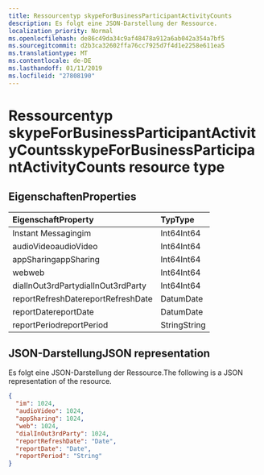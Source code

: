 ```yaml
---
title: Ressourcentyp skypeForBusinessParticipantActivityCounts
description: Es folgt eine JSON-Darstellung der Ressource.
localization_priority: Normal
ms.openlocfilehash: de86c49da34c9af48478a912a6ab042a354a7bf5
ms.sourcegitcommit: d2b3ca32602ffa76cc7925d7f4d1e2258e611ea5
ms.translationtype: MT
ms.contentlocale: de-DE
ms.lasthandoff: 01/11/2019
ms.locfileid: "27808190"
---
```

# <a name="skypeforbusinessparticipantactivitycounts-resource-type"></a><span data-ttu-id="1d52e-103">Ressourcentyp skypeForBusinessParticipantActivityCounts</span><span class="sxs-lookup"><span data-stu-id="1d52e-103">skypeForBusinessParticipantActivityCounts resource type</span></span>

## <a name="properties"></a><span data-ttu-id="1d52e-104">Eigenschaften</span><span class="sxs-lookup"><span data-stu-id="1d52e-104">Properties</span></span>

| <span data-ttu-id="1d52e-105">Eigenschaft</span><span class="sxs-lookup"><span data-stu-id="1d52e-105">Property</span></span>          | <span data-ttu-id="1d52e-106">Typ</span><span class="sxs-lookup"><span data-stu-id="1d52e-106">Type</span></span>   |
| :---------------- | :----- |
| <span data-ttu-id="1d52e-107">Instant Messaging</span><span class="sxs-lookup"><span data-stu-id="1d52e-107">im</span></span>                | <span data-ttu-id="1d52e-108">Int64</span><span class="sxs-lookup"><span data-stu-id="1d52e-108">Int64</span></span>  |
| <span data-ttu-id="1d52e-109">audioVideo</span><span class="sxs-lookup"><span data-stu-id="1d52e-109">audioVideo</span></span>        | <span data-ttu-id="1d52e-110">Int64</span><span class="sxs-lookup"><span data-stu-id="1d52e-110">Int64</span></span>  |
| <span data-ttu-id="1d52e-111">appSharing</span><span class="sxs-lookup"><span data-stu-id="1d52e-111">appSharing</span></span>        | <span data-ttu-id="1d52e-112">Int64</span><span class="sxs-lookup"><span data-stu-id="1d52e-112">Int64</span></span>  |
| <span data-ttu-id="1d52e-113">web</span><span class="sxs-lookup"><span data-stu-id="1d52e-113">web</span></span>               | <span data-ttu-id="1d52e-114">Int64</span><span class="sxs-lookup"><span data-stu-id="1d52e-114">Int64</span></span>  |
| <span data-ttu-id="1d52e-115">dialInOut3rdParty</span><span class="sxs-lookup"><span data-stu-id="1d52e-115">dialInOut3rdParty</span></span> | <span data-ttu-id="1d52e-116">Int64</span><span class="sxs-lookup"><span data-stu-id="1d52e-116">Int64</span></span>  |
| <span data-ttu-id="1d52e-117">reportRefreshDate</span><span class="sxs-lookup"><span data-stu-id="1d52e-117">reportRefreshDate</span></span> | <span data-ttu-id="1d52e-118">Datum</span><span class="sxs-lookup"><span data-stu-id="1d52e-118">Date</span></span>   |
| <span data-ttu-id="1d52e-119">reportDate</span><span class="sxs-lookup"><span data-stu-id="1d52e-119">reportDate</span></span>        | <span data-ttu-id="1d52e-120">Datum</span><span class="sxs-lookup"><span data-stu-id="1d52e-120">Date</span></span>   |
| <span data-ttu-id="1d52e-121">reportPeriod</span><span class="sxs-lookup"><span data-stu-id="1d52e-121">reportPeriod</span></span>      | <span data-ttu-id="1d52e-122">String</span><span class="sxs-lookup"><span data-stu-id="1d52e-122">String</span></span> |

## <a name="json-representation"></a><span data-ttu-id="1d52e-123">JSON-Darstellung</span><span class="sxs-lookup"><span data-stu-id="1d52e-123">JSON representation</span></span>

<span data-ttu-id="1d52e-124">Es folgt eine JSON-Darstellung der Ressource.</span><span class="sxs-lookup"><span data-stu-id="1d52e-124">The following is a JSON representation of the resource.</span></span>

<!-- {
  "blockType": "resource",
  "@odata.type": "microsoft.graph.skypeForBusinessParticipantActivityCounts"
} -->

```json
{
  "im": 1024, 
  "audioVideo": 1024, 
  "appSharing": 1024, 
  "web": 1024, 
  "dialInOut3rdParty": 1024, 
  "reportRefreshDate": "Date", 
  "reportDate": "Date", 
  "reportPeriod": "String"
}
```
